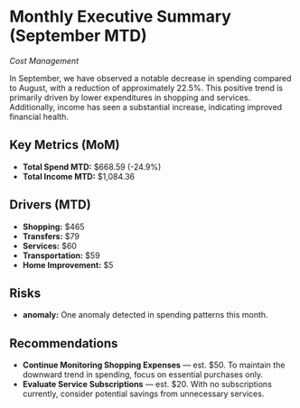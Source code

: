 # Monthly Executive Summary (September MTD)
*Cost Management*

In September, we have observed a notable decrease in spending compared to August, with a reduction of approximately 22.5%. This positive trend is primarily driven by lower expenditures in shopping and services. Additionally, income has seen a substantial increase, indicating improved financial health.

## Key Metrics (MoM)
- **Total Spend MTD:** $668.59 (-24.9%)
- **Total Income MTD:** $1,084.36

## Drivers (MTD)
- **Shopping:** $465
- **Transfers:** $79
- **Services:** $60
- **Transportation:** $59
- **Home Improvement:** $5

## Risks
- **anomaly:** One anomaly detected in spending patterns this month.

## Recommendations
- **Continue Monitoring Shopping Expenses** — est. $50. To maintain the downward trend in spending, focus on essential purchases only.
- **Evaluate Service Subscriptions** — est. $20. With no subscriptions currently, consider potential savings from unnecessary services.
